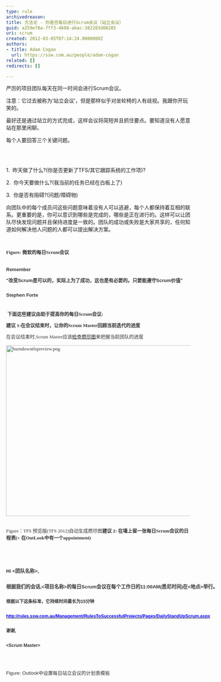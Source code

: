 ```yaml
---
type: rule
archivedreason: 
title: 方法论 - 你是否每日进行Scrum会议（站立会议）
guid: a259e78a-7ff3-4688-abac-382283d08285
uri: scrum
created: 2012-03-05T07:14:24.0000000Z
authors:
- title: Adam Cogan
  url: https://ssw.com.au/people/adam-cogan
related: []
redirects: []

---
```



​严厉的项目团队每天在同一时间会进行Scrum会议。<p>注意：它过去被称为‘站立会议’，但是那样似乎对坐轮椅的人有歧视。我跟你开玩笑的。</p>
<p>最好还是通过站立的方式完成，这样会议将简短并且抓住要点。要知道没有人愿意站在那里闲聊。</p>
<p>每个人要回答三个关键问题。</p>
<br><excerpt class='endintro'></excerpt><br>
<p>​1.&#160; 昨天做了什么?(你是否更新了TFS/其它跟踪系统的工作项)?</p>
<p>2.&#160; 你今天要做什么?(我当前的任务已经在白板上了)</p>
<p>3.&#160; 你是否有阻碍?(问题/障碍物)</p>
<p>向团队中的每个成员问这些问题意味着没有人可以逃避，每个人都保持着互相的联系。更重要的是，你可以意识到哪些是完成的，哪些是正在进行的。这样可以让团队尽快发现问题并且保持进度是一致的。团队的成功或失败是大家共享的，任何知道如何解决他人问题的人都可以提出解决方案。</p>
<p>&#160;</p>
<div style="line-height&#58;18px;"><font color="#333333"><font face="Verdana"><font size="2"><font color="#333333"><font face="Verdana"><font size="2"><strong>Figure&#58; 微软的每日Scrum会议</strong></font></font></font></font></font></font></div>
<font color="#333333" style="line-height&#58;18px;"><font face="Verdana"><font size="2"><div><strong>&#160;</strong></div>
<div class="ssw-rteStyle-GreyBox"><div style="margin-top&#58;0px;margin-bottom&#58;0px;padding&#58;10px 0px;line-height&#58;20px;font-family&#58;verdana,arial,sans-serif;"><strong>Remember</strong><span style="line-height&#58;18px;"><strong></strong><div style="margin-top&#58;0px;margin-bottom&#58;0px;padding&#58;10px 0px;line-height&#58;20px;"><strong>&quot;改变Scrum是可以的，实际上为了成功，这也是有必要的。只要能遵守Scrum价值&quot;</strong></div>
<div style="margin-top&#58;0px;margin-bottom&#58;0px;padding&#58;10px 0px;line-height&#58;20px;"><strong>Stephen Forte</strong></div></span></div></div>
<p><strong>&#160;下面这些建议由助于提高你的每日Scrum会议&#58;</strong></p>
<p><strong>建议 1&#58;在会议结束时，让你的Scrum Master回顾当前迭代的进度</strong></p>
在会议结束时,Scrum Master应该<a href="/Management/RulesToBetterScrumUsingTFS/Pages/DailyReportsEmailedToTeam.aspx">检查燃尽图</a>来把握当前团队的进度</font></font></font><p><font color="#333333"><font face="Verdana"><font size="2"><img src="/Management/RulesToSuccessfulProjects/PublishingImages/burndowntfspreview.png" alt="burndowntfspreview.png" class="ssw-rteStyle-ImageArea" style="width&#58;601px;height&#58;467px;" />&#160;</font></font></font><font color="#333333"><font face="Verdana"><font size="2"></font></font></font></p>
<p class="ssw-rteStyle-FigureNormal"><font color="#333333"><font face="Verdana"><font size="2">Figure：TFS 预览版(TFS 2012)自动生成燃尽图<strong><font size="2" face="Verdana" color="#333333">建议</font></strong><strong><font size="2" face="Verdana" color="#333333"> 2&#58; 在墙上留一张每日Scrum会议的日程表(+ 在OutLook中有一个appointment)</font></strong></font></font></font></p>
<div style="margin-top&#58;0px;margin-bottom&#58;0px;padding&#58;10px 0px;font-family&#58;verdana,arial,sans-serif;"><font color="#333333"><font face="Verdana"><font size="2">&#160;</font></font></font></div>
<font color="#333333" style="line-height&#58;18px;"><font face="Verdana"><font size="2"><div class="ssw-rteStyle-GreyBox" style="margin-top&#58;0px;margin-bottom&#58;0px;padding&#58;10px 0px;line-height&#58;20px;width&#58;938px;font-family&#58;verdana,arial,sans-serif;height&#58;282px;"><p><span style="font-family&#58;verdana,sans-serif;font-size&#58;10pt;"><strong>Hi</strong><strong>&#160;</strong><strong>&lt;团队名称&gt;</strong><strong>,</strong></span><span style="font-family&#58;verdana,sans-serif;font-size&#58;10pt;"></span></p>
<div class="ssw-rteStyle-Caption" style="font-size&#58;12px;margin-top&#58;0px;margin-bottom&#58;0px;padding&#58;10px 0px;"><span style="font-family&#58;verdana,sans-serif;font-size&#58;10pt;"><strong>根据我们的会话,</strong><strong>&lt;项目名称&gt;</strong><strong>的每日Scrum会议在每个工作日的11&#58;00AM(悉尼时间)在</strong><strong>&lt;地点&gt;</strong><strong>举行。</strong></span></div>
<div class="ssw-rteStyle-Caption" style="font-size&#58;12px;margin-top&#58;0px;margin-bottom&#58;0px;padding&#58;10px 0px;"><strong>根据以下这条标准，它持续时间最长为15分钟</strong></div>
<div class="ssw-rteStyle-Caption" style="font-size&#58;12px;margin-top&#58;0px;margin-bottom&#58;0px;padding&#58;10px 0px;"><a href="/Management/RulesToSuccessfulProjects/Pages/DailyStandUpScrum.aspx"><span style="color&#58;blue;"><strong>http&#58;//rules.ssw.com.au/Management/RulesToSuccessfulProjects/Pages/DailyStandUpScrum.aspx</strong></span></a></div>
<div class="ssw-rteStyle-Caption" style="font-size&#58;12px;margin-top&#58;0px;margin-bottom&#58;0px;padding&#58;10px 0px;"><strong>谢谢,</strong></div>
<div class="ssw-rteStyle-Caption" style="font-size&#58;12px;margin-top&#58;0px;margin-bottom&#58;0px;padding&#58;10px 0px;"><strong>&lt;Scrum Master&gt;​</strong></div>
<p>&#160;</p>
<p>Figure&#58; Outlook中设置每日站立会议的计划表模板</p>
<p><span style="display&#58;inline-block;"></span><br></p>
<br><br><br>
<p><br></p>
<p><br></p>
<p><br></p>
<p><br></p>
<p><br></p>
<p><br></p>
<p><br></p>
<p><br></p>
<p>&#160;</p></div></font></font></font><p>&#160;</p>


